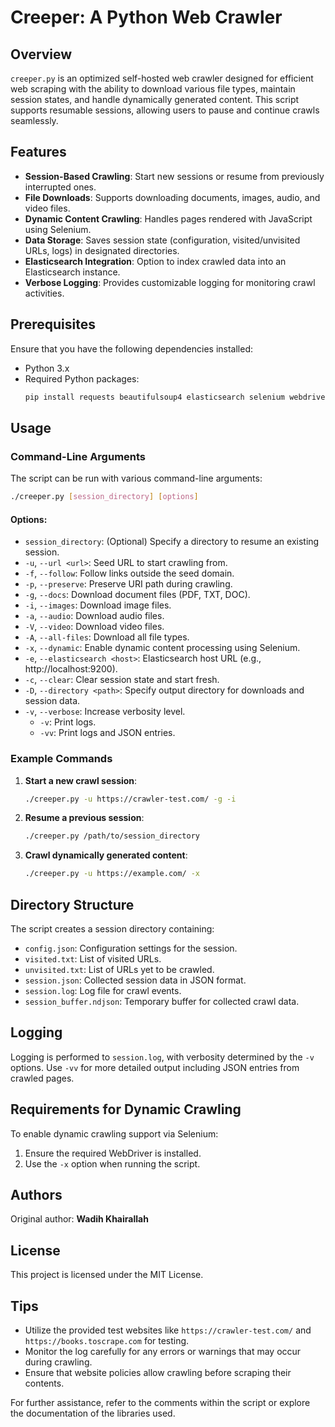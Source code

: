 # Creeper: A Python Web Crawler

## Overview
`creeper.py` is an optimized self-hosted web crawler designed for efficient web scraping with the ability to download various file types, maintain session states, and handle dynamically generated content. This script supports resumable sessions, allowing users to pause and continue crawls seamlessly.

## Features
- **Session-Based Crawling**: Start new sessions or resume from previously interrupted ones.
- **File Downloads**: Supports downloading documents, images, audio, and video files.
- **Dynamic Content Crawling**: Handles pages rendered with JavaScript using Selenium.
- **Data Storage**: Saves session state (configuration, visited/unvisited URLs, logs) in designated directories.
- **Elasticsearch Integration**: Option to index crawled data into an Elasticsearch instance.
- **Verbose Logging**: Provides customizable logging for monitoring crawl activities.

## Prerequisites
Ensure that you have the following dependencies installed:
- Python 3.x
- Required Python packages:
    ```bash
    pip install requests beautifulsoup4 elasticsearch selenium webdriver-manager
    ```

## Usage

### Command-Line Arguments
The script can be run with various command-line arguments:

```bash
./creeper.py [session_directory] [options]
```

#### Options:
- `session_directory`: (Optional) Specify a directory to resume an existing session.
- `-u`, `--url <url>`: Seed URL to start crawling from.
- `-f`, `--follow`: Follow links outside the seed domain.
- `-p`, `--preserve`: Preserve URI path during crawling.
- `-g`, `--docs`: Download document files (PDF, TXT, DOC).
- `-i`, `--images`: Download image files.
- `-a`, `--audio`: Download audio files.
- `-V`, `--video`: Download video files.
- `-A`, `--all-files`: Download all file types.
- `-x`, `--dynamic`: Enable dynamic content processing using Selenium.
- `-e`, `--elasticsearch <host>`: Elasticsearch host URL (e.g., http://localhost:9200).
- `-c`, `--clear`: Clear session state and start fresh.
- `-D`, `--directory <path>`: Specify output directory for downloads and session data.
- `-v`, `--verbose`: Increase verbosity level.
    - `-v`: Print logs.
    - `-vv`: Print logs and JSON entries.

### Example Commands
1. **Start a new crawl session**:
   ```bash
   ./creeper.py -u https://crawler-test.com/ -g -i
   ```

2. **Resume a previous session**:
   ```bash
   ./creeper.py /path/to/session_directory
   ```

3. **Crawl dynamically generated content**:
   ```bash
   ./creeper.py -u https://example.com/ -x
   ```

## Directory Structure
The script creates a session directory containing:
- `config.json`: Configuration settings for the session.
- `visited.txt`: List of visited URLs.
- `unvisited.txt`: List of URLs yet to be crawled.
- `session.json`: Collected session data in JSON format.
- `session.log`: Log file for crawl events.
- `session_buffer.ndjson`: Temporary buffer for collected crawl data.

## Logging
Logging is performed to `session.log`, with verbosity determined by the `-v` options. Use `-vv` for more detailed output including JSON entries from crawled pages.

## Requirements for Dynamic Crawling
To enable dynamic crawling support via Selenium:
1. Ensure the required WebDriver is installed.
2. Use the `-x` option when running the script.

## Authors
Original author: **Wadih Khairallah**

## License
This project is licensed under the MIT License.

## Tips
- Utilize the provided test websites like `https://crawler-test.com/` and `https://books.toscrape.com` for testing.
- Monitor the log carefully for any errors or warnings that may occur during crawling.
- Ensure that website policies allow crawling before scraping their contents.

For further assistance, refer to the comments within the script or explore the documentation of the libraries used.
